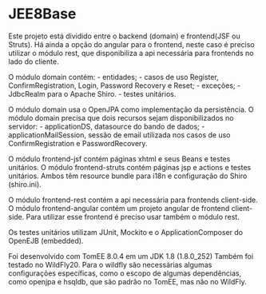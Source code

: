 # JEE8Base

Este projeto está dividido entre o backend (domain) e frontend(JSF ou Struts). Há ainda a opção do angular para o frontend, neste caso é preciso utilizar o módulo rest, que disponibiliza a api necessária para frontends no lado do cliente.

O módulo domain contém:
    - entidades;
    - casos de uso Register, ConfirmRegistration, Login, Password Recovery e Reset;
    - exceções;
    - JdbcRealm para o Apache Shiro.
    - testes unitários.

O módulo domain usa o OpenJPA como implementação da persistência.
O módulo domain precisa que dois recursos sejam disponibilizados no servidor:
    - applicationDS, datasource do bando de dados;
    - applicationMailSession, sessão de email utilizada nos casos de uso ConfirmRegistration e PasswordRecovery.

O módulo frontend-jsf contém páginas xhtml e seus Beans e testes unitários.
O módulo frontend-struts contém páginas jsp e actions e testes unitários.
Ambos têm resource bundle para i18n e configuração do Shiro (shiro.ini).

O módulo frontend-rest contém a api necessária para frontends client-side.
O módulo frontend-angular contém um projeto angular de frontend client-side. Para utilizar esse frontend é preciso usar também o módulo rest.

Os testes unitários utilizam JUnit, Mockito e o ApplicationComposer do OpenEJB (embedded).

Foi desenvolvido com TomEE 8.0.4 em um JDK 1.8 (1.8.0_252)
Também foi testado no WildFly20. Para o wildfly são necessárias algumas configurações específicas, como o escopo de algumas dependências, como openjpa e hsqldb, que são padrão no TomEE, mas não no WildFly.
